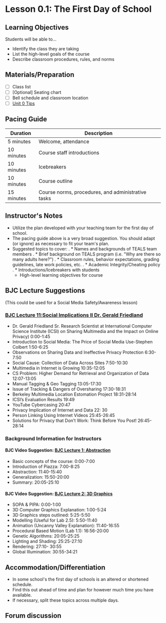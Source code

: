# Lesson 0.1: The First Day of School

## Learning Objectives

Students will be able to...

* Identify the class they are taking
* List the high-level goals of the course
* Describe classroom procedures, rules, and norms

## Materials/Preparation

* [ ] Class list
* [ ] [Optional] Seating chart
* [ ] Bell schedule and classroom location
* [ ] [Unit 0 Tips](unit_0_tips.md)

## Pacing Guide

| Duration | Description |
| -------- | ----------- |
| 5 minutes | Welcome, attendance |
| 10 minutes | Course staff introductions |
| 10 minutes | Icebreakers |
| 10 minutes | Course outline |
| 15 minutes | Course norms, procedures, and administrative tasks |

## Instructor's Notes

* Utilize the plan developed with your teaching team for the first day of school.
* The pacing guide above is a very broad suggestion.  You should adapt (or ignore) as necessary to fit your team's plan.
* Suggested topics to cover:
. * Names and backgrounds of TEALS team members
. * Brief background on TEALS program (i.e. "Why are there so many adults here?")
. * Classroom rules, behavior expectations, grading guidelines, late work policies, etc.
. * Academic Integrity/Cheating policy
. * Introductions/Icebreakers with students
  * High-level learning objectives for course

## BJC Lecture Suggestions

(This could be used for a Social Media Safety/Awareness lesson)

### [BJC Lecture 11:Social Implications II Dr. Gerald Friedland](https://www.youtube.com/watch?v=RNN19b61oRg)

* Dr. Gerald Friedland Sr. Research Scientist at International Computer Science Institute (ICSI) on Sharing Multimedia and the Impact on Online Privacy) 0:00-1:45
* Introduction to Social Media: The Price of Social Media Use-Stephen Colbert 1:50-6:25
* Observations on Sharing Data and Ineffective Privacy Protection 6:30-7:50
* Social Cause: Collection of Data Across Sites 7:50-10:30
* Multimedia in Internet is Growing 10:35-12:05
* CS Problem: Higher Demand for Retrieval and Organization of Data 12:07-13:05
* Manual Tagging & Geo Tagging 13:05-17:30
* Issue of Tracking & Dangers of Oversharing 17:30-18:31
* Berkeley Multimedia Location Estomation Project 18:31-28:14
* ICSI’s Evaluation Results 19:49
* YouTube Cybercasing 20:47
* Privacy Implication of Internet and Data 22: 30
* Person Linking Using Internet Videos 25:45-26:45
* Solutions for Privacy that Don’t Work: Think Before You Post! 26:45-28:14

### Background Information for Instructors

#### BJC Video Suggestion: [BJC Lecture 1: Abstraction](https://www.youtube.com/watch?v=Dxw9cIbzaLk)

* Basic concepts of the course: 0:00-7:00
* Introduction of Piazza: 7:00-8:25
* Abstraction: 11:40-15:40
* Generalization: 15:50-20:00
* Summary: 20:05-25:10

#### BJC Video Suggestion: [BJC Lecture 2: 3D Graphics](https://www.youtube.com/watch?v=q2UMQaoW30U)

* SOPA & PIPA: 0:00-1:00
* 3D Computer Graphics Explanation: 1:00-5:24
* 3D Graphics steps outlined: 5:25-5:50
* Modelling (Useful for Lab 2.5): 5:50-11:40
* Animation (Uncanny Valley Explanation): 11:40-16:55
* Procedural Based Motion (Lab 1.1): 16:56-20:00
* Genetic Algorithms: 20:05-25:25
* Lighting and Shading: 25:25-27:10
* Rendering: 27:10- 30:55
* Global Illumination: 30:55-34:21

## Accommodation/Differentiation

* In some school's the first day of schools is an altered or shortened schedule.  
* Find this out ahead of time and plan for however much time you have available.
* If necessary, split these topics across multiple days.

## Forum discussion
